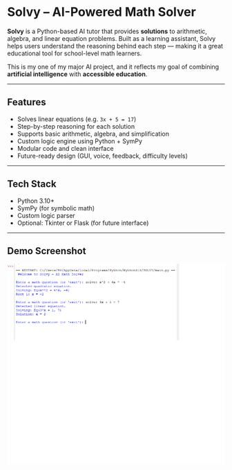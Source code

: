 # Solvy – AI-Powered Math Solver

**Solvy** is a Python-based AI tutor that provides **solutions** to arithmetic, algebra, and linear equation problems. Built as a learning assistant, Solvy helps users understand the reasoning behind each step — making it a great educational tool for school-level math learners.

This is my one of my major AI project, and it reflects my goal of combining **artificial intelligence** with **accessible education**.

---

## Features

-  Solves linear equations (e.g. `3x + 5 = 17`)
-  Step-by-step reasoning for each solution
-  Supports basic arithmetic, algebra, and simplification
-  Custom logic engine using Python + SymPy
-  Modular code and clean interface
-  Future-ready design (GUI, voice, feedback, difficulty levels)

---

##  Tech Stack

- Python 3.10+
- SymPy (for symbolic math)
- Custom logic parser
- Optional: Tkinter or Flask (for future interface)

---

##  Demo Screenshot

![Solvy Demo](solvy.png)
